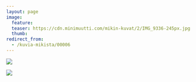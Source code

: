 ```yaml
---
layout: page
image:
  feature:
  teaser: https://cdn.minimuutti.com/mikin-kuvat/2/IMG_9336-245px.jpg
  thumb:
redirect_from:
  - /kuvia-mikista/00006
---
```


![](https://cdn.minimuutti.com/mikin-kuvat/3/IMG_9335-800px.jpg)

![](https://cdn.minimuutti.com/mikin-kuvat/3/IMG_9336-800px.jpg)
